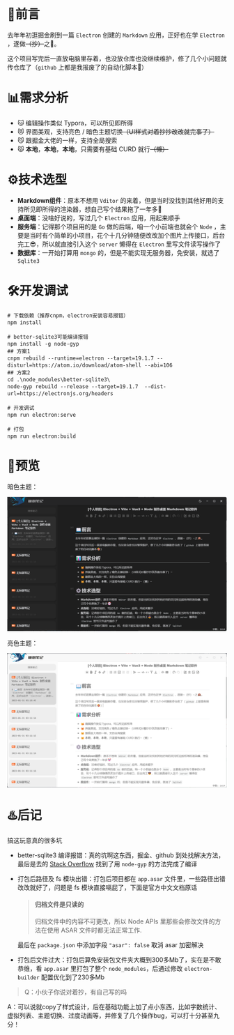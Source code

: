 # 📖前言
去年年初逛掘金刷到一篇 `Electron` 创建的 `Markdown` 应用，正好也在学 `Electron` ，遂做~~（抄）~~之🙈。

这个项目写完后一直放电脑里存着，也没放仓库也没继续维护，修了几个小问题就传仓库了（`github` 上都是我报废了的自动化脚本🤣）



# 📊需求分析

- 😽 编辑操作类似 Typora，可以所见即所得
- 😻 界面美观，支持亮色 / 暗色主题切换~~（UI样式对着抄抄改改就完事了）~~
- 😼 跟掘金大佬的一样，支持全局搜索
- 😾 **本地**，**本地**，**本地**，只需要有基础 CURD 就行~~（懒）~~



# ⚙️技术选型

- **Markdown组件**：原本不想用 `Vditor` 的来着，但是当时没找到其他好用的支持所见即所得的渲染器，想自己写个结果拖了一年多🤡
- **桌面端**：没啥好说的，写过几个 `Electron` 应用，用起来顺手
- **服务端**：记得那个项目用的是 `Go` 做的后端，咱一个小前端也就会个 `Node` ，主要是当时有个简单的小项目，花个十几分钟随便改改加个图片上传接口，后台完工😎，所以就直接引入这个 `server` 懒得在 `Electron` 里写文件读写操作了
- **数据库**：一开始打算用 `mongo` 的，但是不能实现无服务器，免安装，就选了 `Sqlite3` 



# 🛠开发调试

```shell
# 下载依赖（推荐cnpm，electron安装容易报错）
npm install

# better-sqlite3可能编译报错
npm install -g node-gyp
## 方案1
cnpm rebuild --runtime=electron --target=19.1.7 --disturl=https://atom.io/download/atom-shell --abi=106
## 方案2
cd .\node_modules\better-sqlite3\ 
node-gyp rebuild --release --target=19.1.7  --dist-url=https://electronjs.org/headers

# 开发调试
npm run electron:serve

# 打包
npm run electron:build
```



# 🎨预览

暗色主题：

![dark](dark.png)

亮色主题：

![light](light.png)

# ♨️后记

搞这玩意真的很多坑

- better-sqlite3 编译报错：真的坑啊这东西，掘金、github 到处找解决方法，最后是去的 [Stack Overflow](https://stackoverflow.com/) 找到了用 `node-gyp` 的方法完成了编译

- 打包后路径及 fs 模块出错：打包后项目都在 `app.asar` 文件里，一些路径出错改改就好了，问题是 fs 模块直接嗝屁了，下面是官方中文文档原话

  > #### 归档文件是只读的
  >
  > 归档文件中的内容不可更改，所以 Node APIs 里那些会修改文件的方法在使用 ASAR 文件时都无法正常工作.

  最后在 `package.json` 中添加字段 `"asar": false` 取消 asar 加密解决

- 打包后文件过大：打包后算免安装包文件夹大概到300多Mb了，实在是不敢恭维，看 `app.asar` 里打包了整个 `node_modules`，后通过修改 `electron-builder` 配置优化到了230多Mb



> Q：小伙子你说对着抄，有自己写的吗

A：可以说就copy了样式设计，后在基础功能上加了点小东西，比如字数统计、虚拟列表、主题切换、过度动画等，并修复了几个操作bug，可以打十分甚至九分！

